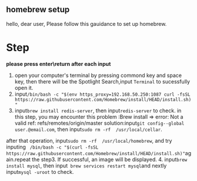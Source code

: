## homebrew setup
  hello, dear user, Please follow this gauidance to set up homebrew. 

# Step
**please press enter\return after each input**
1. open your computer's terminal by pressing commond key and space key, then there will be the Spotlight Search,input `Terminal` to sucessfully open it. 
2. input`/bin/bash -c "$(env https_proxy=192.168.50.250:1087 curl -fsSL https://raw.githubusercontent.com/Homebrew/install/HEAD/install.sh)"`
3. input`brew install redis-server`, then input`redis-server` to check. 
 in this step, you may encounter this problem :Brew install => error: Not a valid ref: refs/remotes/origin/master
 solution:input`git config--global user.@email.com`, then input`sudo rm -rf  /usr/local/cellar`. 
 
 after that operation, input`sudo rm -rf  /usr/local/homebrew`, and try inputing ` /bin/bash -c "$(curl -fsSL https://raw.githubusercontent.com/Homebrew/install/HEAD/install.sh)"`again.repeat the step3.
 If successful, an image will be displayed. 
4. input`brew install mysql`, then input` brew services restart mysql`and nextly input`mysql -uroot` to check. 



